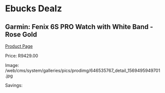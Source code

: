
# Ebucks Dealz
## Garmin: Fenix 6S PRO Watch with White Band - Rose Gold
[Product Page](https://www.ebucks.com/web/shop/productSelected.do?prodId=646535767&catId=872270976)

Price: R9429.00

Image: /web/cms/system/galleries/pics/prodimg/646535767_detail_1569495949701.jpg

Savings: 


	